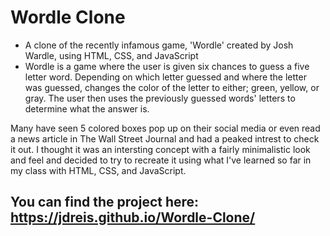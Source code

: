 # Wordle Clone

- A clone of the recently infamous game, 'Wordle' created by Josh Wardle, using HTML, CSS, and JavaScript
- Wordle is a game where the user is given six chances to guess a five letter word. Depending on which letter guessed and where the letter was guessed, changes the color of the letter to either; green, yellow, or gray. The user then uses the previously guessed words' letters to determine what the answer is.

Many have seen 5 colored boxes pop up on their social media or even read a news article in The Wall Street Journal and had a peaked intrest to check it out. I thought it was an intersting concept with a fairly minimalistic look and feel and decided to try to recreate it using what I've learned so far in my class with HTML, CSS, and JavaScript.  

## You can find the project here: https://jdreis.github.io/Wordle-Clone/

